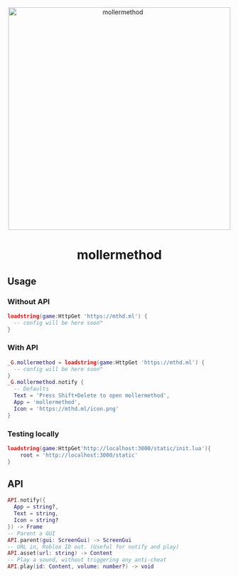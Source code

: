 <div align="center"><img src="https://mthd.ml/icon.png" alt="mollermethod" width="500"><h1>mollermethod</h1></div>

## Usage

### Without API

```lua
loadstring(game:HttpGet 'https://mthd.ml') {
  -- config will be here soon™️
}
```

### With API

```lua
_G.mollermethod = loadstring(game:HttpGet 'https://mthd.ml') {
  -- config will be here soon™️
}
_G.mollermethod.notify {
  -- Defaults
  Text = 'Press Shift+Delete to open mollermethod',
  App = 'mollermethod',
  Icon = 'https://mthd.ml/icon.png'
}
```

### Testing locally

```lua
loadstring(game:HttpGet'http://localhost:3000/static/init.lua'){
	root = 'http://localhost:3000/static'
}
```

## API

```lua
API.notify({
  App = string?,
  Text = string,
  Icon = string?
}) -> Frame
-- Parent a GUI
API.parent(gui: ScreenGui) -> ScreenGui
-- URL in, Roblox ID out. (Useful for notify and play)
API.asset(url: string) -> Content
-- Play a sound, without triggering any anti-cheat
API.play(id: Content, volume: number?) -> void
```

